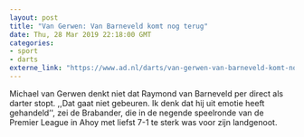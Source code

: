 ```yaml
---
layout: post
title: "Van Gerwen: Van Barneveld komt nog terug"
date: Thu, 28 Mar 2019 22:18:00 GMT
categories: 
- sport 
- darts 
externe_link: "https://www.ad.nl/darts/van-gerwen-van-barneveld-komt-nog-terug~a88a83e0/"
---
```


Michael van Gerwen denkt niet dat Raymond van Barneveld per direct als darter stopt. ,,Dat gaat niet gebeuren. Ik denk dat hij uit emotie heeft gehandeld’', zei de Brabander, die in de negende speelronde van de Premier League in Ahoy met liefst 7-1 te sterk was voor zijn landgenoot.
